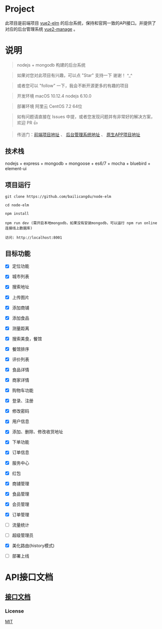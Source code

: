 # Project

此项目是前端项目 [vue2-elm](https://github.com/bailicangdu/vue2-elm) 的后台系统，保持和官网一致的API接口。并提供了对应的后台管理系统 [vue2-manage](https://github.com/bailicangdu/back-manage) 。


# 说明

>  nodejs + mongodb 构建的后台系统

>  如果对您对此项目有兴趣，可以点 "Star" 支持一下 谢谢！ ^_^

>  或者您可以 "follow" 一下，我会不断开源更多的有趣的项目

>  开发环境 macOS 10.12.4  nodejs 6.10.0

>  部署环境 阿里云 CentOS 7.2 64位

>  如有问题请直接在 Issues 中提，或者您发现问题并有非常好的解决方案，欢迎 PR 👍

>  传送门：[前端项目地址](https://github.com/bailicangdu/vue2-elm)  、 [后台管理系统地址](https://github.com/bailicangdu/back-manage)  、 [原生APP项目地址](https://github.com/bailicangdu/RN-elm)


## 技术栈

nodejs + express + mongodb + mongoose + es6/7 + mocha + bluebird + element-ui


## 项目运行


```
git clone https://github.com/bailicangdu/node-elm  

cd node-elm

npm install

npm run dev (需开启本地mongodb，如果没有安装mongodb，可以运行 npm run online 连接线上数据库)

访问: http://localhost:8001

```




## 目标功能

- [x] 定位功能
- [x] 城市列表
- [x] 搜索地址
- [x] 上传图片
- [x] 添加商铺
- [x] 添加食品
- [x] 测量距离
- [x] 搜索美食，餐馆
- [x] 餐馆排序
- [x] 评价列表
- [x] 食品详情
- [x] 商家详情
- [x] 购物车功能
- [x] 登录、注册
- [x] 修改密码
- [x] 用户信息
- [x] 添加、删除、修改收货地址
- [x] 下单功能 
- [x] 订单信息
- [x] 服务中心
- [x] 红包
- [x] 商铺管理
- [x] 食品管理
- [x] 会员管理
- [x] 订单管理
- [ ] 流量统计
- [ ] 超级管理员
- [x] 美化路由(history模式)
- [ ] 部署上线


# API接口文档

## [接口文档](https://github.com/bailicangdu/node-elm/blob/master/API.md)


### License

[MIT](https://github.com/bailicangdu/node-elm/blob/master/LICENSE)


